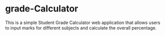 # grade-Calculator
This is a simple Student Grade Calculator web application that allows users to input marks for different subjects and calculate the overall percentage.
